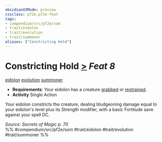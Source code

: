 ```yaml
---
obsidianUIMode: preview
cssclass: pf2e,pf2e-feat
tags:
- compendium/src/pf2e/som
- trait/eidolon
- trait/evolution
- trait/summoner
aliases: ["Constricting Hold"]
---
```

# Constricting Hold  [>](../../Rules/core-rulebook/chapter-9-playing-the-game.md#Actions "Single Action") *Feat 8*  
[eidolon](../../Rules/traits/eidolon-som.md)  [evolution](../../Rules/traits/evolution-som.md)  [summoner](../../Rules/traits/summoner-som.md)  

- **Requirements**: Your eidolon has a creature [grabbed](../../Rules/conditions.md#Grabbed) or [restrained](../../Rules/conditions.md#Restrained).
- **Activity** Single Action

Your eidolon constricts the creature, dealing bludgeoning damage equal to your eidolon's level plus its Strength modifier, with a basic Fortitude save against your spell DC.

*Source: Secrets of Magic p. 70*  
%% #compendium/src/pf2e/som #trait/eidolon #trait/evolution #trait/summoner %%